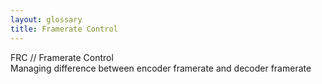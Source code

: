 ```yaml
---
layout: glossary
title: Framerate Control
---
```


FRC // Framerate Control  
Managing difference between encoder framerate and decoder framerate  


